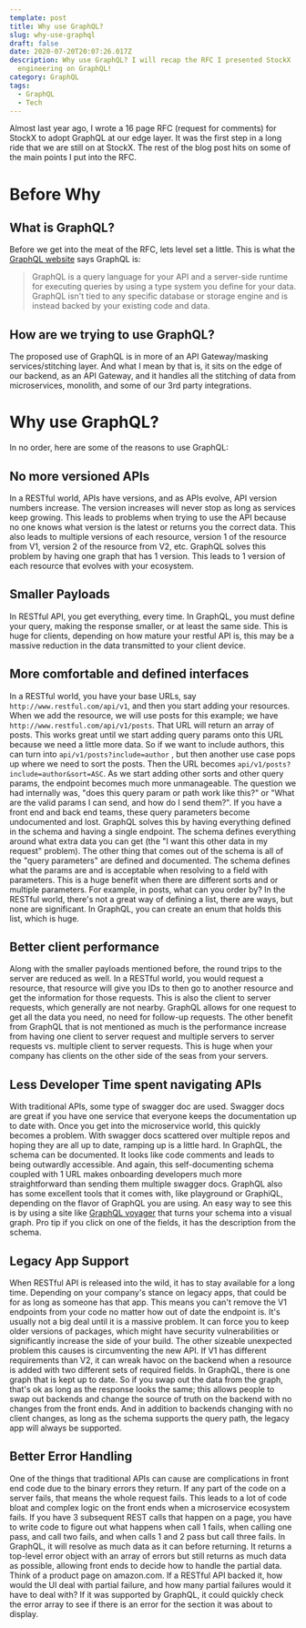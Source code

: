 ```yaml
---
template: post
title: Why use GraphQL?
slug: why-use-graphql
draft: false
date: 2020-07-20T20:07:26.017Z
description: Why use GraphQL? I will recap the RFC I presented StockX
  engineering on GraphQL!
category: GraphQL
tags:
  - GraphQL
  - Tech
---
```

<!--StartFragment-->

Almost last year ago, I wrote a 16 page RFC (request for comments) for StockX to adopt GraphQL at our edge layer. It was the first step in a long ride that we are still on at StockX. The rest of the blog post hits on some of the main points I put into the RFC.

# Before Why

## What is GraphQL?

Before we get into the meat of the RFC, lets level set a little. This is what the [GraphQL website](https://graphql.org/learn/) says GraphQL is:

> GraphQL is a query language for your API and a server-side runtime for executing queries by using a type system you define for your data. GraphQL isn't tied to any specific database or storage engine and is instead backed by your existing code and data.

## How are we trying to use GraphQL?

The proposed use of GraphQL is in more of an API Gateway/masking services/stitching layer. And what I mean by that is, it sits on the edge of our backend, as an API Gateway, and it handles all the stitching of data from microservices, monolith, and some of our 3rd party integrations.

# Why use GraphQL?

In no order, here are some of the reasons to use GraphQL:

## No more versioned APIs

In a RESTful world, APIs have versions, and as APIs evolve, API version numbers increase. The version increases will never stop as long as services keep growing. This leads to problems when trying to use the API because no one knows what version is the latest or returns you the correct data. This also leads to multiple versions of each resource, version 1 of the resource from V1, version 2 of the resource from V2, etc. GraphQL solves this problem by having one graph that has 1 version. This leads to 1 version of each resource that evolves with your ecosystem.

## Smaller Payloads

In RESTful API, you get everything, every time. In GraphQL, you must define your query, making the response smaller, or at least the same side. This is huge for clients, depending on how mature your restful API is, this may be a massive reduction in the data transmitted to your client device.

## More comfortable and defined interfaces

In a RESTful world, you have your base URLs, say `http://www.restful.com/api/v1`, and then you start adding your resources. When we add the resource, we will use posts for this example; we have `http://www.restful.com/api/v1/posts`. That URL will return an array of posts. This works great until we start adding query params onto this URL because we need a little more data. So if we want to include authors, this can turn into `api/v1/posts?include=author` , but then another use case pops up where we need to sort the posts. Then the URL becomes `api/v1/posts?include=author&sort=ASC`. As we start adding other sorts and other query params, the endpoint becomes much more unmanageable. The question we had internally was, "does this query param or path work like this?" or "What are the valid params I can send, and how do I send them?". If you have a front end and back end teams, these query parameters become undocumented and lost. GraphQL solves this by having everything defined in the schema and having a single endpoint. The schema defines everything around what extra data you can get (the "I want this other data in my request" problem). The other thing that comes out of the schema is all of the "query parameters" are defined and documented. The schema defines what the params are and is acceptable when resolving to a field with parameters. This is a huge benefit when there are different sorts and or multiple parameters. For example, in posts, what can you order by? In the RESTful world, there's not a great way of defining a list, there are ways, but none are significant. In GraphQL, you can create an enum that holds this list, which is huge.

## Better client performance

Along with the smaller payloads mentioned before, the round trips to the server are reduced as well. In a RESTful world, you would request a resource, that resource will give you IDs to then go to another resource and get the information for those requests. This is also the client to server requests, which generally are not nearby. GraphQL allows for one request to get all the data you need, no need for follow-up requests. The other benefit from GraphQL that is not mentioned as much is the performance increase from having one client to server request and multiple servers to server requests vs. multiple client to server requests. This is huge when your company has clients on the other side of the seas from your servers.

## Less Developer Time spent navigating APIs

With traditional APIs, some type of swagger doc are used. Swagger docs are great if you have one service that everyone keeps the documentation up to date with. Once you get into the microservice world, this quickly becomes a problem. With swagger docs scattered over multiple repos and hoping they are all up to date, ramping up is a little hard. In GraphQL, the schema can be documented. It looks like code comments and leads to being outwardly accessible. And again, this self-documenting schema coupled with 1 URL makes onboarding developers much more straightforward than sending them multiple swagger docs. GraphQL also has some excellent tools that it comes with, like playground or GraphiQL, depending on the flavor of GraphQL you are using. An easy way to see this is by using a site like [GraphQL voyager](https://apis.guru/graphql-voyager/) that turns your schema into a visual graph. Pro tip if you click on one of the fields, it has the description from the schema.

## Legacy App Support

When RESTful API is released into the wild, it has to stay available for a long time. Depending on your company's stance on legacy apps, that could be for as long as someone has that app. This means you can't remove the V1 endpoints from your code no matter how out of date the endpoint is. It's usually not a big deal until it is a massive problem. It can force you to keep older versions of packages, which might have security vulnerabilities or significantly increase the side of your build. The other sizeable unexpected problem this causes is circumventing the new API. If V1 has different requirements than V2, it can wreak havoc on the backend when a resource is added with two different sets of required fields. In GraphQL, there is one graph that is kept up to date. So if you swap out the data from the graph, that's ok as long as the response looks the same; this allows people to swap out backends and change the source of truth on the backend with no changes from the front ends. And in addition to backends changing with no client changes, as long as the schema supports the query path, the legacy app will always be supported.

## Better Error Handling

One of the things that traditional APIs can cause are complications in front end code due to the binary errors they return. If any part of the code on a server fails, that means the whole request fails. This leads to a lot of code bloat and complex logic on the front ends when a microservice ecosystem fails. If you have 3 subsequent REST calls that happen on a page, you have to write code to figure out what happens when call 1 fails, when calling one pass, and call two fails, and when calls 1 and 2 pass but call three fails. In GraphQL, it will resolve as much data as it can before returning. It returns a top-level error object with an array of errors but still returns as much data as possible, allowing front ends to decide how to handle the partial data. Think of a product page on amazon.com. If a RESTful API backed it, how would the UI deal with partial failure, and how many partial failures would it have to deal with? If it was supported by GraphQL, it could quickly check the error array to see if there is an error for the section it was about to display.

<!--EndFragment-->